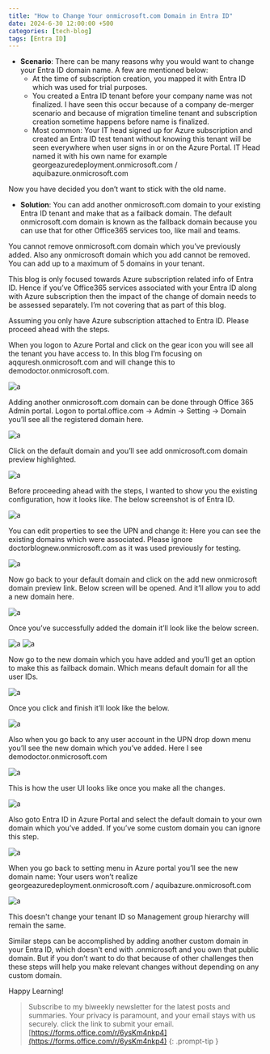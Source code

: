 ```yaml
---
title: "How to Change Your onmicrosoft.com Domain in Entra ID"
date: 2024-6-30 12:00:00 +500
categories: [tech-blog]
tags: [Entra ID]
---
```


* **Scenario**: There can be many reasons why you would want to change your Entra ID domain name. A few are mentioned below:
    * At the time of subscription creation, you mapped it with Entra ID which was used for trial purposes.
    * You created a Entra ID tenant before your company name was not finalized. I have seen this occur because of a company de-merger scenario and because of migration timeline tenant and subscription creation sometime happens before name is finalized.
    * Most common: Your IT head signed up for Azure subscription and created an Entra ID test tenant without knowing this tenant will be seen everywhere when user signs in or on the Azure Portal. IT Head named it with his own name for example georgeazuredeployment.onmicrosoft.com / aquibazure.onmicrosoft.com 

Now you have decided you don’t want to stick with the old name.

* **Solution**: You can add another onmicrosoft.com domain to your existing Entra ID tenant and make that as a failback domain. The default onmicrosoft.com domain is known as the fallback domain because you can use that for other Office365 services too, like mail and teams.

You cannot remove onmicrosoft.com domain which you’ve previously added. Also any onmicrosoft domain which you add cannot be removed. You can add up to a maximum of 5 domains in your tenant.

This blog is only focused towards Azure subscription related info of Entra ID. Hence if you’ve Office365 services associated with your Entra ID along with Azure subscription then the impact of the change of domain needs to be assessed separately. I’m not covering that as part of this blog.

Assuming you only have Azure subscription attached to Entra ID. Please proceed ahead with the steps.

When you logon to Azure Portal and click on the gear icon you will see all the tenant you have access to. In this blog I’m focusing on aqquresh.onmicrosoft.com and will change this to demodoctor.onmicrosoft.com.

![a](https://raw.githubusercontent.com/qureshiaquib/qureshiaquib.github.io/main/assets/30062024/picture1.jpg)

Adding another onmicrosoft.com domain can be done through Office 365 Admin portal.
Logon to portal.office.com -> Admin -> Setting -> Domain
you’ll see all the registered domain here.

![a](https://raw.githubusercontent.com/qureshiaquib/qureshiaquib.github.io/main/assets/30062024/picture2.jpg)

Click on the default domain and you’ll see add onmicrosoft.com domain preview highlighted.

![a](https://raw.githubusercontent.com/qureshiaquib/qureshiaquib.github.io/main/assets/30062024/picture3.jpg)

Before proceeding ahead with the steps, I wanted to show you the existing configuration, how it looks like. The below screenshot is of Entra ID.

![a](https://raw.githubusercontent.com/qureshiaquib/qureshiaquib.github.io/main/assets/30062024/picture4.jpg)

You can edit properties to see the UPN and change it: Here you can see the existing domains which were associated. Please ignore doctorblognew.onmicrosoft.com as it was used previously for testing.

![a](https://raw.githubusercontent.com/qureshiaquib/qureshiaquib.github.io/main/assets/30062024/picture5.jpg)

Now go back to your default domain and click on the add new onmicrosoft domain preview link. Below screen will be opened. And it’ll allow you to add a new domain here.

![a](https://raw.githubusercontent.com/qureshiaquib/qureshiaquib.github.io/main/assets/30062024/picture6.jpg)

Once you’ve successfully added the domain it’ll look like the below screen.

![a](https://raw.githubusercontent.com/qureshiaquib/qureshiaquib.github.io/main/assets/30062024/picture7.jpg)
![a](https://raw.githubusercontent.com/qureshiaquib/qureshiaquib.github.io/main/assets/30062024/picture8.jpg)


Now go to the new domain which you have added and you’ll get an option to make this as failback domain. Which means default domain for all the user IDs.

![a](https://raw.githubusercontent.com/qureshiaquib/qureshiaquib.github.io/main/assets/30062024/picture9.jpg)

Once you click and finish it’ll look like the below.

![a](https://raw.githubusercontent.com/qureshiaquib/qureshiaquib.github.io/main/assets/30062024/picture10.jpg)

Also when you go back to any user account in the UPN drop down menu you’ll see the new domain which you’ve added. Here I see demodoctor.onmicrosoft.com

![a](https://raw.githubusercontent.com/qureshiaquib/qureshiaquib.github.io/main/assets/30062024/picture11.jpg)

This is how the user UI looks like once you make all the changes.

![a](https://raw.githubusercontent.com/qureshiaquib/qureshiaquib.github.io/main/assets/30062024/picture12.jpg)

Also goto Entra ID in Azure Portal and select the default domain to your own domain which you’ve added. If you’ve some custom domain you can ignore this step.

![a](https://raw.githubusercontent.com/qureshiaquib/qureshiaquib.github.io/main/assets/30062024/picture13.jpg)


When you go back to setting menu in Azure portal you’ll see the new domain name:
Your users won’t realize georgeazuredeployment.onmicrosoft.com / aquibazure.onmicrosoft.com

![a](https://raw.githubusercontent.com/qureshiaquib/qureshiaquib.github.io/main/assets/30062024/picture14.jpg)

This doesn't change your tenant ID so Management group hierarchy will remain the same.

Similar steps can be accomplished by adding another custom domain in your Entra ID, which doesn't end with .onmicrosoft and you own that public domain. 
But if you don’t want to do that because of other challenges then these steps will help you make relevant changes without depending on any custom domain.

Happy Learning!

>Subscribe to my biweekly newsletter for the latest posts and summaries. Your privacy is paramount, and your email stays with us securely.
click the link to submit your email.
[https://forms.office.com/r/6ysKm4nkp4](https://forms.office.com/r/6ysKm4nkp4)
{: .prompt-tip }